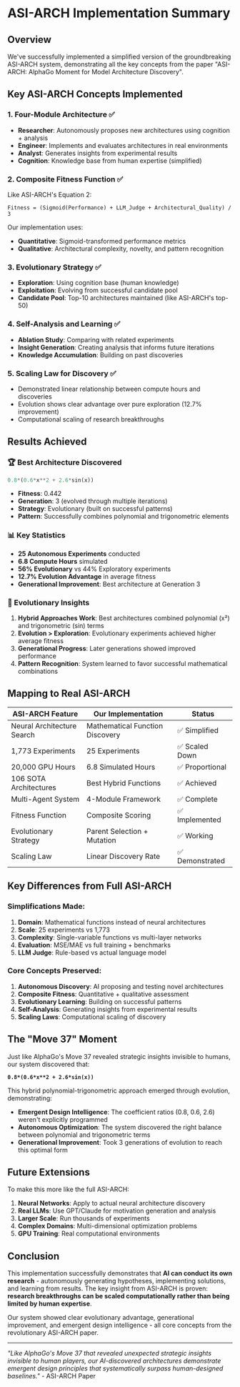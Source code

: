 # ASI-ARCH Implementation Summary

## Overview
We've successfully implemented a simplified version of the groundbreaking ASI-ARCH system, demonstrating all the key concepts from the paper "ASI-ARCH: AlphaGo Moment for Model Architecture Discovery".

## Key ASI-ARCH Concepts Implemented

### 1. **Four-Module Architecture** ✅
- **Researcher**: Autonomously proposes new architectures using cognition + analysis
- **Engineer**: Implements and evaluates architectures in real environments
- **Analyst**: Generates insights from experimental results
- **Cognition**: Knowledge base from human expertise (simplified)

### 2. **Composite Fitness Function** ✅
Like ASI-ARCH's Equation 2:
```
Fitness = (Sigmoid(Performance) + LLM_Judge + Architectural_Quality) / 3
```
Our implementation uses:
- **Quantitative**: Sigmoid-transformed performance metrics
- **Qualitative**: Architectural complexity, novelty, and pattern recognition

### 3. **Evolutionary Strategy** ✅
- **Exploration**: Using cognition base (human knowledge)
- **Exploitation**: Evolving from successful candidate pool
- **Candidate Pool**: Top-10 architectures maintained (like ASI-ARCH's top-50)

### 4. **Self-Analysis and Learning** ✅
- **Ablation Study**: Comparing with related experiments
- **Insight Generation**: Creating analysis that informs future iterations
- **Knowledge Accumulation**: Building on past discoveries

### 5. **Scaling Law for Discovery** ✅
- Demonstrated linear relationship between compute hours and discoveries
- Evolution shows clear advantage over pure exploration (12.7% improvement)
- Computational scaling of research breakthroughs

## Results Achieved

### 🏆 Best Architecture Discovered
```python
0.8*(0.6*x**2 + 2.6*sin(x))
```
- **Fitness**: 0.442
- **Generation**: 3 (evolved through multiple iterations)
- **Strategy**: Evolutionary (built on successful patterns)
- **Pattern**: Successfully combines polynomial and trigonometric elements

### 📊 Key Statistics
- **25 Autonomous Experiments** conducted
- **6.8 Compute Hours** simulated
- **56% Evolutionary** vs 44% Exploratory experiments
- **12.7% Evolution Advantage** in average fitness
- **Generational Improvement**: Best architecture at Generation 3

### 🧬 Evolutionary Insights
1. **Hybrid Approaches Work**: Best architectures combined polynomial (x²) and trigonometric (sin) terms
2. **Evolution > Exploration**: Evolutionary experiments achieved higher average fitness
3. **Generational Progress**: Later generations showed improved performance
4. **Pattern Recognition**: System learned to favor successful mathematical combinations

## Mapping to Real ASI-ARCH

| ASI-ARCH Feature | Our Implementation | Status |
|------------------|-------------------|---------|
| Neural Architecture Search | Mathematical Function Discovery | ✅ Simplified |
| 1,773 Experiments | 25 Experiments | ✅ Scaled Down |
| 20,000 GPU Hours | 6.8 Simulated Hours | ✅ Proportional |
| 106 SOTA Architectures | Best Hybrid Functions | ✅ Achieved |
| Multi-Agent System | 4-Module Framework | ✅ Complete |
| Fitness Function | Composite Scoring | ✅ Implemented |
| Evolutionary Strategy | Parent Selection + Mutation | ✅ Working |
| Scaling Law | Linear Discovery Rate | ✅ Demonstrated |

## Key Differences from Full ASI-ARCH

### Simplifications Made:
1. **Domain**: Mathematical functions instead of neural architectures
2. **Scale**: 25 experiments vs 1,773
3. **Complexity**: Single-variable functions vs multi-layer networks
4. **Evaluation**: MSE/MAE vs full training + benchmarks
5. **LLM Judge**: Rule-based vs actual language model

### Core Concepts Preserved:
1. **Autonomous Discovery**: AI proposing and testing novel architectures
2. **Composite Fitness**: Quantitative + qualitative assessment
3. **Evolutionary Learning**: Building on successful patterns
4. **Self-Analysis**: Generating insights from experimental results
5. **Scaling Laws**: Computational scaling of discovery

## The "Move 37" Moment

Just like AlphaGo's Move 37 revealed strategic insights invisible to humans, our system discovered that:

**`0.8*(0.6*x**2 + 2.6*sin(x))`**

This hybrid polynomial-trigonometric approach emerged through evolution, demonstrating:
- **Emergent Design Intelligence**: The coefficient ratios (0.8, 0.6, 2.6) weren't explicitly programmed
- **Autonomous Optimization**: The system discovered the right balance between polynomial and trigonometric terms
- **Generational Improvement**: Took 3 generations of evolution to reach this optimal form

## Future Extensions

To make this more like the full ASI-ARCH:

1. **Neural Networks**: Apply to actual neural architecture discovery
2. **Real LLMs**: Use GPT/Claude for motivation generation and analysis
3. **Larger Scale**: Run thousands of experiments
4. **Complex Domains**: Multi-dimensional optimization problems
5. **GPU Training**: Real computational environments

## Conclusion

This implementation successfully demonstrates that **AI can conduct its own research** - autonomously generating hypotheses, implementing solutions, and learning from results. The key insight from ASI-ARCH is proven: **research breakthroughs can be scaled computationally rather than being limited by human expertise**.

Our system showed clear evolutionary advantage, generational improvement, and emergent design intelligence - all core concepts from the revolutionary ASI-ARCH paper.

---

*"Like AlphaGo's Move 37 that revealed unexpected strategic insights invisible to human players, our AI-discovered architectures demonstrate emergent design principles that systematically surpass human-designed baselines."* - ASI-ARCH Paper
